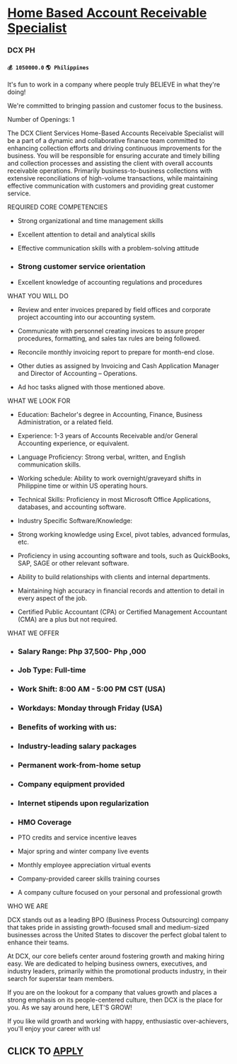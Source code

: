 # [Home Based Account Receivable Specialist](https://www.remotewlb.com/apply/home-based-account-receivable-specialist)  
### DCX PH  
#### `💰 1050000.0` `🌎 Philippines`  

It's fun to work in a company where people truly BELIEVE in what they're doing!

We're committed to bringing passion and customer focus to the business.

Number of Openings: 1

The DCX Client Services Home-Based Accounts Receivable Specialist will be a part of a dynamic and collaborative finance team committed to enhancing collection efforts and driving continuous improvements for the business. You will be responsible for ensuring accurate and timely billing and collection processes and assisting the client with overall accounts receivable operations. Primarily business-to-business collections with extensive reconciliations of high-volume transactions, while maintaining effective communication with customers and providing great customer service.

REQUIRED CORE COMPETENCIES

  * Strong organizational and time management skills 

  * Excellent attention to detail and analytical skills 

  * Effective communication skills with a problem-solving attitude 

  * ### Strong customer service orientation 

  * Excellent knowledge of accounting regulations and procedures 

WHAT YOU WILL DO

  * Review and enter invoices prepared by field offices and corporate project accounting into our accounting system.

  * Communicate with personnel creating invoices to assure proper procedures, formatting, and sales tax rules are being followed.

  * Reconcile monthly invoicing report to prepare for month-end close.

  * Other duties as assigned by Invoicing and Cash Application Manager and Director of Accounting – Operations.

  * Ad hoc tasks aligned with those mentioned above. 

WHAT WE LOOK FOR

  * Education: Bachelor's degree in Accounting, Finance, Business Administration, or a related field. 

  * Experience: 1-3 years of Accounts Receivable and/or General Accounting experience, or equivalent. 

  * Language Proficiency: Strong verbal, written, and English communication skills. 

  * Working schedule: Ability to work overnight/graveyard shifts in Philippine time or within US operating hours. 

  * Technical Skills: Proficiency in most Microsoft Office Applications, databases, and accounting software. 

  * Industry Specific Software/Knowledge: 

  * Strong working knowledge using Excel, pivot tables, advanced formulas, etc. 

  * Proficiency in using accounting software and tools, such as QuickBooks, SAP, SAGE or other relevant software. 

  * Ability to build relationships with clients and internal departments. 

  * Maintaining high accuracy in financial records and attention to detail in every aspect of the job. 

  * Certified Public Accountant (CPA) or Certified Management Accountant (CMA) are a plus but not required. 

WHAT WE OFFER

  * ### Salary Range: Php 37,500- Php ,000 

  * ### Job Type: Full-time 

  * ### Work Shift: 8:00 AM - 5:00 PM CST (USA) 

  * ### Workdays: Monday through Friday (USA) 

  * ### Benefits of working with us: 

  * ### Industry-leading salary packages 

  * ### Permanent work-from-home setup 

  * ### Company equipment provided 

  * ### Internet stipends upon regularization 

  * ### HMO Coverage 

  * PTO credits and service incentive leaves 

  * Major spring and winter company live events 

  * Monthly employee appreciation virtual events 

  * Company-provided career skills training courses 

  * A company culture focused on your personal and professional growth 

WHO WE ARE

DCX stands out as a leading BPO (Business Process Outsourcing) company that takes pride in assisting growth-focused small and medium-sized businesses across the United States to discover the perfect global talent to enhance their teams.

At DCX, our core beliefs center around fostering growth and making hiring easy. We are dedicated to helping business owners, executives, and industry leaders, primarily within the promotional products industry, in their search for superstar team members.

If you are on the lookout for a company that values growth and places a strong emphasis on its people-centered culture, then DCX is the place for you. As we say around here, LET'S GROW!

If you like wild growth and working with happy, enthusiastic over-achievers, you'll enjoy your career with us!

  
## CLICK TO [APPLY](https://www.remotewlb.com/apply/home-based-account-receivable-specialist)

